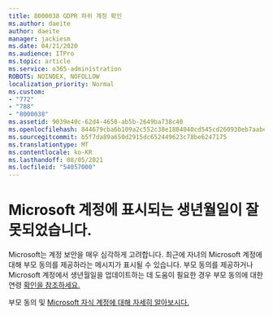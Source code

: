 ```yaml
---
title: 8000038 GDPR 하위 계정 확인
ms.author: daeite
author: daeite
manager: jackiesm
ms.date: 04/21/2020
ms.audience: ITPro
ms.topic: article
ms.service: o365-administration
ROBOTS: NOINDEX, NOFOLLOW
localization_priority: Normal
ms.custom:
- "772"
- "788"
- "8000038"
ms.assetid: 9039e40c-62d4-4658-ab5b-2649ba738c40
ms.openlocfilehash: 844679cba6b109a2c552c38e1884040cd545cd260930eb7aabed6ed0911c8a50
ms.sourcegitcommit: b5f7da89a650d2915dc652449623c78be6247175
ms.translationtype: MT
ms.contentlocale: ko-KR
ms.lasthandoff: 08/05/2021
ms.locfileid: "54057000"
---
```

# <a name="date-of-birth-displayed-in-your-microsoft-account-is-incorrect"></a>Microsoft 계정에 표시되는 생년월일이 잘못되었습니다.

Microsoft는 계정 보안을 매우 심각하게 고려합니다. 최근에 자녀의 Microsoft 계정에 대해 부모 동의를 제공하라는 메시지가 표시될 수 있습니다. 부모 동의를 제공하거나 Microsoft 계정에서 생년월일을 업데이트하는 데 도움이 필요한 경우 부모 동의에 대한 연령 [확인을 참조하세요.](https://go.microsoft.com/fwlink/p/?linkid=874364)
  
부모 동의 및 [Microsoft 자식 계정에 대해 자세히 알아보시다.](https://go.microsoft.com/fwlink/p/?linkid=874365)
  